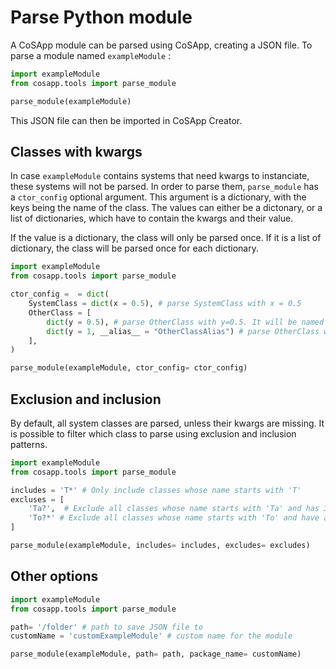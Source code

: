 # Parse Python module

A CoSApp module can be parsed using CoSApp, creating a JSON file.
To parse a module named `exampleModule` :

```Python
import exampleModule
from cosapp.tools import parse_module

parse_module(exampleModule)
```

This JSON file can then be imported in CoSApp Creator.

## Classes with kwargs

In case `exampleModule` contains systems that need kwargs to instanciate,
these systems will not be parsed.
In order to parse them, `parse_module` has a `ctor_config` optional argument.
This argument is a dictionary, with the keys being the name of the class.
The values can either be a dictonary, or a list of dictionaries, which have to contain the kwargs and their value.

If the value is a dictionary, the class will only be parsed once.
If it is a list of dictionary, the class will be parsed once for each dictionary.

```Python
import exampleModule
from cosapp.tools import parse_module

ctor_config =  = dict(
    SystemClass = dict(x = 0.5), # parse SystemClass with x = 0.5
    OtherClass = [
        dict(y = 0.5), # parse OtherClass with y=0.5. It will be named "OtherClass (y = 0.5)" in CoSApp Creator
        dict(y = 1, __alias__ = "OtherClassAlias") # parse OtherClass with y = 1. It will be named "OtherClassAlias" in CoSApp Creator
    ],
)

parse_module(exampleModule, ctor_config= ctor_config)
```

## Exclusion and inclusion

By default, all system classes are parsed, unless their kwargs are missing.
It is possible to filter which class to parse using exclusion and inclusion patterns.

```Python
import exampleModule
from cosapp.tools import parse_module

includes = 'T*' # Only include classes whose name starts with 'T'
excluses = [
    'Ta?',  # Exclude all classes whose name starts with 'Ta' and has 3 letters
    'To?*' # Exclude all classes whose name starts with 'To' and have at least 3 letters
]

parse_module(exampleModule, includes= includes, excludes= excludes)
```

## Other options

```Python
import exampleModule
from cosapp.tools import parse_module

path= '/folder' # path to save JSON file to
customName = 'customExampleModule' # custom name for the module

parse_module(exampleModule, path= path, package_name= customName)
```
